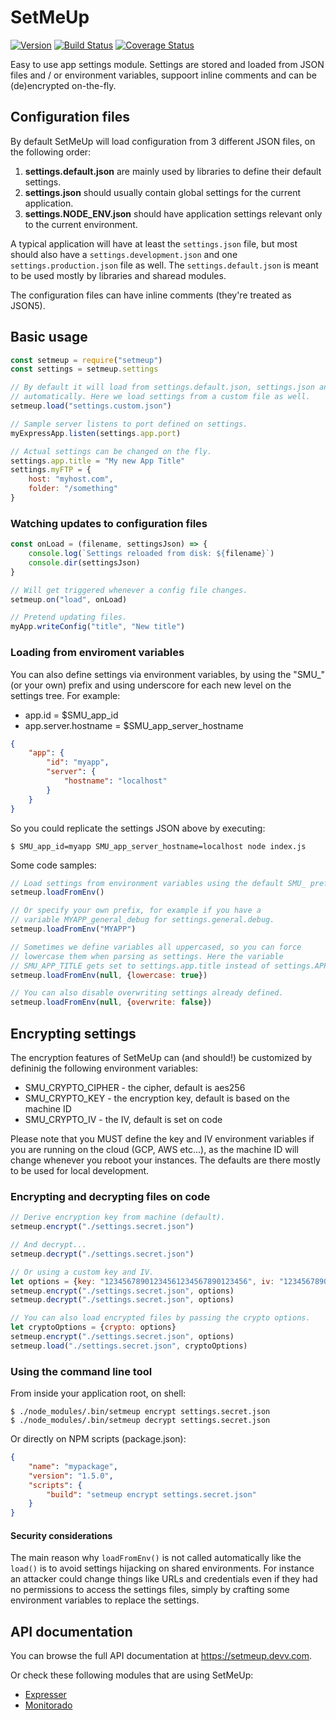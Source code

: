 # SetMeUp

[![Version](https://img.shields.io/npm/v/setmeup.svg)](https://npmjs.com/package/setmeup)
[![Build Status](https://img.shields.io/travis/igoramadas/setmeup.svg)](https://travis-ci.org/igoramadas/setmeup)
[![Coverage Status](https://img.shields.io/coveralls/igoramadas/setmeup.svg)](https://coveralls.io/github/igoramadas/setmeup?branch=master)

Easy to use app settings module. Settings are stored and loaded from JSON files and / or environment variables, suppoort inline comments and can be (de)encrypted on-the-fly.

## Configuration files

By default SetMeUp will load configuration from 3 different JSON files, on the following order:

1. **settings.default.json** are mainly used by libraries to define their default settings.
2. **settings.json** should usually contain global settings for the current application.
3. **settings.NODE_ENV.json** should have application settings relevant only to the current environment.

A typical application will have at least the `settings.json` file, but most should also have a `settings.development.json` and one `settings.production.json` file as well. The `settings.default.json` is meant to be used mostly by libraries and sharead modules.

The configuration files can have inline comments (they're treated as JSON5).

## Basic usage

```javascript
const setmeup = require("setmeup")
const settings = setmeup.settings

// By default it will load from settings.default.json, settings.json and settings.NODE_ENV.json
// automatically. Here we load settings from a custom file as well.
setmeup.load("settings.custom.json")

// Sample server listens to port defined on settings.
myExpressApp.listen(settings.app.port)

// Actual settings can be changed on the fly.
settings.app.title = "My new App Title"
settings.myFTP = {
    host: "myhost.com",
    folder: "/something"
}
```

### Watching updates to configuration files

```javascript
const onLoad = (filename, settingsJson) => {
    console.log(`Settings reloaded from disk: ${filename}`)
    console.dir(settingsJson)
}

// Will get triggered whenever a config file changes.
setmeup.on("load", onLoad)

// Pretend updating files.
myApp.writeConfig("title", "New title")
```

### Loading from enviroment variables

You can also define settings via environment variables, by using the "SMU_" (or your own) prefix and using underscore for each new level on the settings tree. For example:

* app.id = $SMU_app_id
* app.server.hostname = $SMU_app_server_hostname

```json
{
    "app": {
        "id": "myapp",
        "server": {
            "hostname": "localhost"
        }
    }
}
```

So you could replicate the settings JSON above by executing:

    $ SMU_app_id=myapp SMU_app_server_hostname=localhost node index.js

Some code samples:

```javascript
// Load settings from environment variables using the default SMU_ prefix.
setmeup.loadFromEnv()

// Or specify your own prefix, for example if you have a
// variable MYAPP_general_debug for settings.general.debug.
setmeup.loadFromEnv("MYAPP")

// Sometimes we define variables all uppercased, so you can force
// lowercase them when parsing as settings. Here the variable
// SMU_APP_TITLE gets set to settings.app.title instead of settings.APP.TITLE.
setmeup.loadFromEnv(null, {lowercase: true})

// You can also disable overwriting settings already defined.
setmeup.loadFromEnv(null, {overwrite: false})
```

## Encrypting settings

The encryption features of SetMeUp can (and should!) be customized by defininig the following environment variables:

* SMU_CRYPTO_CIPHER - the cipher, default is aes256
* SMU_CRYPTO_KEY - the encryption key, default is based on the machine ID
* SMU_CRYPTO_IV - the IV, default is set on code

Please note that you MUST define the key and IV environment variables if you are running on the cloud (GCP, AWS etc...), as the machine ID will change whenever you reboot your instances. The defaults are there mostly to be used for local development.

### Encrypting and decrypting files on code

```javascript
// Derive encryption key from machine (default).
setmeup.encrypt("./settings.secret.json")

// And decrypt...
setmeup.decrypt("./settings.secret.json")

// Or using a custom key and IV.
let options = {key: "12345678901234561234567890123456", iv: "1234567890987654"}
setmeup.encrypt("./settings.secret.json", options)
setmeup.decrypt("./settings.secret.json", options)

// You can also load encrypted files by passing the crypto options.
let cryptoOptions = {crypto: options}
setmeup.encrypt("./settings.secret.json", options)
setmeup.load("./settings.secret.json", cryptoOptions)
```

### Using the command line tool

From inside your application root, on shell:

    $ ./node_modules/.bin/setmeup encrypt settings.secret.json
    $ ./node_modules/.bin/setmeup decrypt settings.secret.json

Or directly on NPM scripts (package.json):

```json
{
    "name": "mypackage",
    "version": "1.5.0",
    "scripts": {
        "build": "setmeup encrypt settings.secret.json"
    }
}

```

#### Security considerations

The main reason why `loadFromEnv()` is not called automatically like the `load()` is to avoid settings hijacking on shared environments. For instance an attacker could change things like URLs and credentials even if they had no permissions to access the settings files, simply by crafting some environment variables to replace the settings.

## API documentation

You can browse the full API documentation at https://setmeup.devv.com.

Or check these following modules that are using SetMeUp:

* [Expresser](https://github.com/igoramadas/expresser)
* [Monitorado](https://github.com/igoramadas/monitorado)
